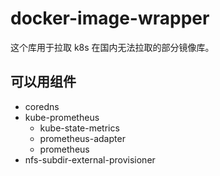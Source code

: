 # docker-image-wrapper
这个库用于拉取 k8s 在国内无法拉取的部分镜像库。

## 可以用组件
- coredns
- kube-prometheus
  - kube-state-metrics
  - prometheus-adapter
  - prometheus
- nfs-subdir-external-provisioner